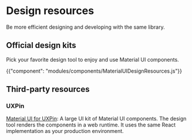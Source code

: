# Design resources

<p class="description">Be more efficient designing and developing with the same library.</p>

## Official design kits

Pick your favorite design tool to enjoy and use Material UI components.

{{"component": "modules/components/MaterialUIDesignResources.js"}}

## Third-party resources

### UXPin

[Material UI for UXPin](https://www.uxpin.com/merge/mui-library): A large UI kit of Material UI components.
The design tool renders the components in a web runtime. It uses the same React implementation as your production environment.
